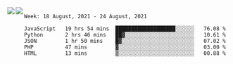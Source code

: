 <a href="https://github.com/anuraghazra/github-readme-stats">
  <img align="left" src="https://github-readme-stats.vercel.app/api?username=Tanesan&count_private=true&show_icons=true" />
</a>
<a href="https://github.com/anuraghazra/github-readme-stats">
  <img align="left" src="https://github-readme-stats.vercel.app/api/top-langs/?username=Tanesan" />
</a>

<!--START_SECTION:waka-->
```text
Week: 18 August, 2021 - 24 August, 2021

JavaScript   19 hrs 54 mins  ███████████████████░░░░░░   76.08 % 
Python       2 hrs 46 mins   ██▓░░░░░░░░░░░░░░░░░░░░░░   10.61 % 
JSON         1 hr 50 mins    █▓░░░░░░░░░░░░░░░░░░░░░░░   07.02 % 
PHP          47 mins         ▓░░░░░░░░░░░░░░░░░░░░░░░░   03.00 % 
HTML         13 mins         ▒░░░░░░░░░░░░░░░░░░░░░░░░   00.88 % 
```
<!--END_SECTION:waka-->

